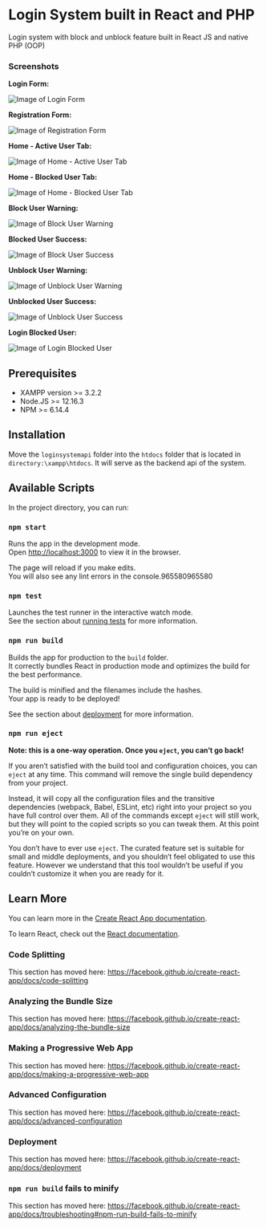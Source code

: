 # Login System built in React and PHP

Login system with block and unblock feature built in React JS and native PHP (OOP)

### Screenshots

**Login Form:**

![Image of Login Form](./screenshots/screenshot-login.png)

**Registration Form:**

![Image of Registration Form](./screenshots/screenshot-register.png)

**Home - Active User Tab:**

![Image of Home - Active User Tab](./screenshots/screenshot-home-active-user.png)

**Home - Blocked User Tab:**

![Image of Home - Blocked User Tab](./screenshots/screenshot-home-blocked-user.png)

**Block User Warning:**

![Image of Block User Warning](./screenshots/screenshot-block-warning.png)

**Blocked User Success:**

![Image of Block User Success](./screenshots/screenshot-blocked-success.png)

**Unblock User Warning:**

![Image of Unblock User Warning](./screenshots/screenshot-unblock-warning.png)

**Unblocked User Success:**

![Image of Unblock User Success](./screenshots/screenshot-unblocked-success.png)

**Login Blocked User:**

![Image of Login Blocked User](./screenshots/screenshot-login-blocked.png)

## Prerequisites
* XAMPP version >= 3.2.2
* Node.JS >= 12.16.3
* NPM >= 6.14.4

## Installation
Move the `loginsystemapi` folder into the `htdocs` folder that is located in `directory:\xampp\htdocs`. It will serve as the backend api of the system.

## Available Scripts

In the project directory, you can run:

### `npm start`

Runs the app in the development mode.<br />
Open [http://localhost:3000](http://localhost:3000) to view it in the browser.

The page will reload if you make edits.<br />
You will also see any lint errors in the console.965580965580

### `npm test`

Launches the test runner in the interactive watch mode.<br />
See the section about [running tests](https://facebook.github.io/create-react-app/docs/running-tests) for more information.

### `npm run build`

Builds the app for production to the `build` folder.<br />
It correctly bundles React in production mode and optimizes the build for the best performance.

The build is minified and the filenames include the hashes.<br />
Your app is ready to be deployed!

See the section about [deployment](https://facebook.github.io/create-react-app/docs/deployment) for more information.

### `npm run eject`

**Note: this is a one-way operation. Once you `eject`, you can’t go back!**

If you aren’t satisfied with the build tool and configuration choices, you can `eject` at any time. This command will remove the single build dependency from your project.

Instead, it will copy all the configuration files and the transitive dependencies (webpack, Babel, ESLint, etc) right into your project so you have full control over them. All of the commands except `eject` will still work, but they will point to the copied scripts so you can tweak them. At this point you’re on your own.

You don’t have to ever use `eject`. The curated feature set is suitable for small and middle deployments, and you shouldn’t feel obligated to use this feature. However we understand that this tool wouldn’t be useful if you couldn’t customize it when you are ready for it.

## Learn More

You can learn more in the [Create React App documentation](https://facebook.github.io/create-react-app/docs/getting-started).

To learn React, check out the [React documentation](https://reactjs.org/).

### Code Splitting

This section has moved here: https://facebook.github.io/create-react-app/docs/code-splitting

### Analyzing the Bundle Size

This section has moved here: https://facebook.github.io/create-react-app/docs/analyzing-the-bundle-size

### Making a Progressive Web App

This section has moved here: https://facebook.github.io/create-react-app/docs/making-a-progressive-web-app

### Advanced Configuration

This section has moved here: https://facebook.github.io/create-react-app/docs/advanced-configuration

### Deployment

This section has moved here: https://facebook.github.io/create-react-app/docs/deployment

### `npm run build` fails to minify

This section has moved here: https://facebook.github.io/create-react-app/docs/troubleshooting#npm-run-build-fails-to-minify
